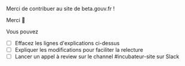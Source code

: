 Merci de contribuer au site de beta.gouv.fr ! 

Merci 🙂

Vous pouvez
- [ ] Effacez les lignes d'explications ci-dessus
- [ ] Expliquer les modifications pour faciliter la relecture
- [ ] Lancer un appel à review sur le channel #incubateur-site sur Slack
